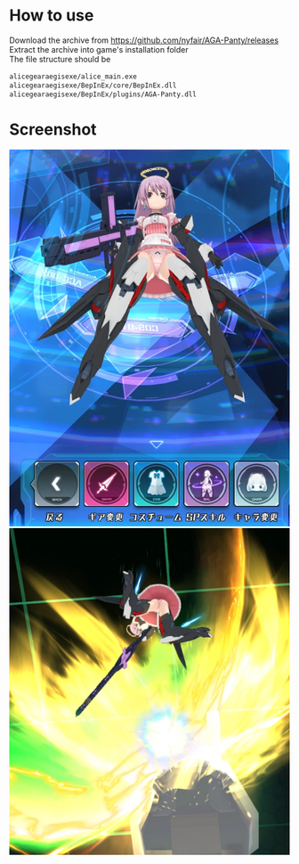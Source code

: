 # How to use
Download the archive from https://github.com/nyfair/AGA-Panty/releases  
Extract the archive into game's installation folder  
The file structure should be
```
alicegearaegisexe/alice_main.exe
alicegearaegisexe/BepInEx/core/BepInEx.dll
alicegearaegisexe/BepInEx/plugins/AGA-Panty.dll
```

# Screenshot
![1](1.webp)
![2](2.webp)
